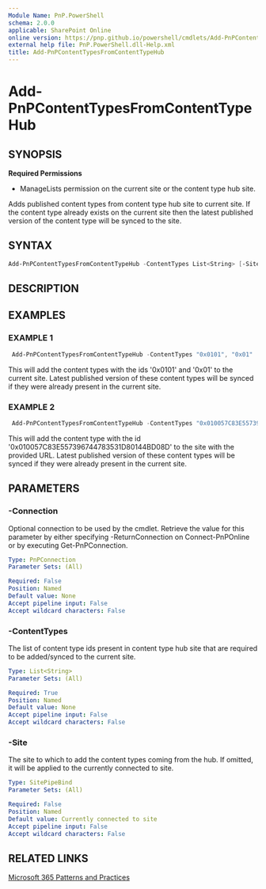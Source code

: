 ```yaml
---
Module Name: PnP.PowerShell
schema: 2.0.0
applicable: SharePoint Online
online version: https://pnp.github.io/powershell/cmdlets/Add-PnPContentTypesFromContentTypeHub.html
external help file: PnP.PowerShell.dll-Help.xml
title: Add-PnPContentTypesFromContentTypeHub
---
```

  
# Add-PnPContentTypesFromContentTypeHub

## SYNOPSIS

**Required Permissions**

  * ManageLists permission on the current site or the content type hub site.

Adds published content types from content type hub site to current site. If the content type already exists on the current site then the latest published version of the content type will be synced to the site.

## SYNTAX

```powershell
Add-PnPContentTypesFromContentTypeHub -ContentTypes List<String> [-Site <SitePipeBind>] [-Connection <PnPConnection>] [<CommonParameters>]
```

## DESCRIPTION

## EXAMPLES

### EXAMPLE 1
```powershell
 Add-PnPContentTypesFromContentTypeHub -ContentTypes "0x0101", "0x01"
```

This will add the content types with the ids '0x0101' and '0x01' to the current site. Latest published version of these content types will be synced if they were already present in the current site.

### EXAMPLE 2
```powershell
 Add-PnPContentTypesFromContentTypeHub -ContentTypes "0x010057C83E557396744783531D80144BD08D" -Site https://tenant.sharepoint.com/sites/HR
```

This will add the content type with the id '0x010057C83E557396744783531D80144BD08D' to the site with the provided URL. Latest published version of these content types will be synced if they were already present in the current site.

## PARAMETERS

### -Connection
Optional connection to be used by the cmdlet. Retrieve the value for this parameter by either specifying -ReturnConnection on Connect-PnPOnline or by executing Get-PnPConnection.

```yaml
Type: PnPConnection
Parameter Sets: (All)

Required: False
Position: Named
Default value: None
Accept pipeline input: False
Accept wildcard characters: False
```

### -ContentTypes
The list of content type ids present in content type hub site that are required to be added/synced to the current site.

```yaml
Type: List<String>
Parameter Sets: (All)

Required: True
Position: Named
Default value: None
Accept pipeline input: False
Accept wildcard characters: False
```

### -Site
The site to which to add the content types coming from the hub. If omitted, it will be applied to the currently connected to site.

```yaml
Type: SitePipeBind
Parameter Sets: (All)

Required: False
Position: Named
Default value: Currently connected to site
Accept pipeline input: False
Accept wildcard characters: False
```

## RELATED LINKS

[Microsoft 365 Patterns and Practices](https://aka.ms/m365pnp)